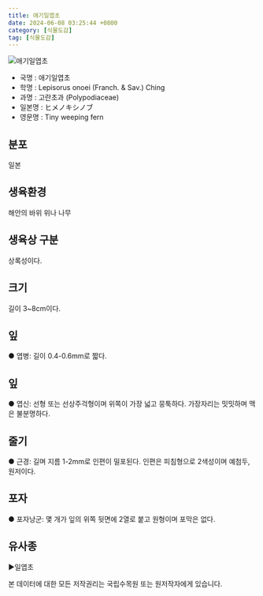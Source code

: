 ```yaml
---
title: 애기일엽초
date: 2024-06-08 03:25:44 +0800
category: [식물도감]
tag: [식물도감]
---
```




![애기일엽초](/fileUpload/plants/basic/Dennstaedtiaceae/Lepisorus/4277/1_th2.JPG)
- 국명 : 애기일엽초
- 학명 : Lepisorus onoei (Franch. & Sav.) Ching
- 과명 : 고란초과 (Polypodiaceae)
- 일본명 : ヒメノキシノブ
- 영문명 : Tiny weeping fern


## 분포
일본
## 생육환경
해안의 바위 위나 나무 
## 생육상 구분
상록성이다. 
## 크기
길이 3~8cm이다.
## 잎
● 엽병: 길이 0.4-0.6mm로 짧다. 
## 잎
● 엽신: 선형 또는 선상주걱형이며 위쪽이 가장 넓고 뭉툭하다. 가장자리는 밋밋하며 맥은 불분명하다. 
## 줄기
● 근경: 길며 지름 1-2mm로 인편이 밀포된다. 인편은 피침형으로 2색성이며 예첨두, 원저이다. 
## 포자
● 포자낭군: 몇 개가 잎의 위쪽 뒷면에 2열로 붙고 원형이며 포막은 없다. 
## 유사종
▶일엽초






본 데이터에 대한 모든 저작권리는 국립수목원 또는 원저작자에게 있습니다.

